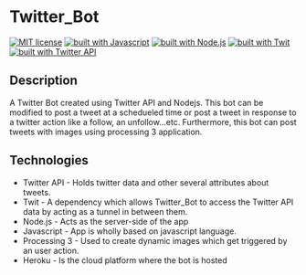# Twitter_Bot
[![MIT license](https://img.shields.io/badge/license-MIT-blue.svg?style=plastic)](https://github.com/LordDraagonLive/Twitter_Bot/blob/master/LICENSE)
[![built with Javascript](https://img.shields.io/badge/built%20with-Javascript-green.svg?style=plastic)](https://www.javascript.com/)
[![built with Node.js](https://img.shields.io/badge/built%20with-Nodejs-green.svg?style=plastic)](https://nodejs.org/en/)
[![built with Twit](https://img.shields.io/badge/built%20with-twit-blue.svg?style=plastic)](https://github.com/ttezel/twit)
[![built with Twitter API](https://img.shields.io/badge/built%20with-twitter%20API-blue.svg?style=plastic)](https://developer.twitter.com/en/docs.html)



## Description
A Twitter Bot created using Twitter API and Nodejs. This bot can be modified to post a tweet at a schedueled time or post a tweet in response to a twitter action like a follow, an unfollow...etc. Furthermore, this bot can post tweets with images using processing 3 application.

## Technologies
- Twitter API - Holds twitter data and other several attributes about tweets.
- Twit - A dependency which allows Twitter_Bot to access the Twitter API data by acting as a tunnel in between them.
- Node.js -  Acts as the server-side of the app
- Javascript - App is wholly based on javascript language.
- Processing 3 - Used to create dynamic images which get triggered by an user action.
- Heroku -  Is the cloud platform where the bot is hosted
